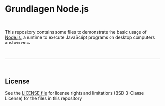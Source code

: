 # Grundlagen Node.js #

<br>

This repository contains some files to demonstrate the basic usage of [Node.js](https://nodejs.org),
a runtime to execute JavaScript programs on desktop computers and servers.

<br>

----

<br>

## License ##

See the [LICENSE file](LICENSE.md) for license rights and limitations (BSD 3-Clause License)
for the files in this repository.

<br>